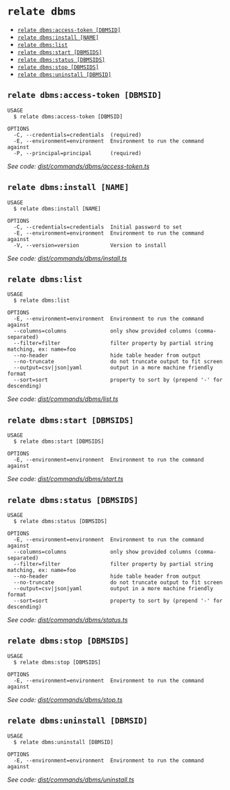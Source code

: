 `relate dbms`
=============



* [`relate dbms:access-token [DBMSID]`](#relate-dbmsaccess-token-dbmsid)
* [`relate dbms:install [NAME]`](#relate-dbmsinstall-name)
* [`relate dbms:list`](#relate-dbmslist)
* [`relate dbms:start [DBMSIDS]`](#relate-dbmsstart-dbmsids)
* [`relate dbms:status [DBMSIDS]`](#relate-dbmsstatus-dbmsids)
* [`relate dbms:stop [DBMSIDS]`](#relate-dbmsstop-dbmsids)
* [`relate dbms:uninstall [DBMSID]`](#relate-dbmsuninstall-dbmsid)

## `relate dbms:access-token [DBMSID]`

```
USAGE
  $ relate dbms:access-token [DBMSID]

OPTIONS
  -C, --credentials=credentials  (required)
  -E, --environment=environment  Environment to run the command against
  -P, --principal=principal      (required)
```

_See code: [dist/commands/dbms/access-token.ts](https://github.com/neo-technology/daedalus/blob/v1.0.0/dist/commands/dbms/access-token.ts)_

## `relate dbms:install [NAME]`

```
USAGE
  $ relate dbms:install [NAME]

OPTIONS
  -C, --credentials=credentials  Initial password to set
  -E, --environment=environment  Environment to run the command against
  -V, --version=version          Version to install
```

_See code: [dist/commands/dbms/install.ts](https://github.com/neo-technology/daedalus/blob/v1.0.0/dist/commands/dbms/install.ts)_

## `relate dbms:list`

```
USAGE
  $ relate dbms:list

OPTIONS
  -E, --environment=environment  Environment to run the command against
  --columns=columns              only show provided columns (comma-separated)
  --filter=filter                filter property by partial string matching, ex: name=foo
  --no-header                    hide table header from output
  --no-truncate                  do not truncate output to fit screen
  --output=csv|json|yaml         output in a more machine friendly format
  --sort=sort                    property to sort by (prepend '-' for descending)
```

_See code: [dist/commands/dbms/list.ts](https://github.com/neo-technology/daedalus/blob/v1.0.0/dist/commands/dbms/list.ts)_

## `relate dbms:start [DBMSIDS]`

```
USAGE
  $ relate dbms:start [DBMSIDS]

OPTIONS
  -E, --environment=environment  Environment to run the command against
```

_See code: [dist/commands/dbms/start.ts](https://github.com/neo-technology/daedalus/blob/v1.0.0/dist/commands/dbms/start.ts)_

## `relate dbms:status [DBMSIDS]`

```
USAGE
  $ relate dbms:status [DBMSIDS]

OPTIONS
  -E, --environment=environment  Environment to run the command against
  --columns=columns              only show provided columns (comma-separated)
  --filter=filter                filter property by partial string matching, ex: name=foo
  --no-header                    hide table header from output
  --no-truncate                  do not truncate output to fit screen
  --output=csv|json|yaml         output in a more machine friendly format
  --sort=sort                    property to sort by (prepend '-' for descending)
```

_See code: [dist/commands/dbms/status.ts](https://github.com/neo-technology/daedalus/blob/v1.0.0/dist/commands/dbms/status.ts)_

## `relate dbms:stop [DBMSIDS]`

```
USAGE
  $ relate dbms:stop [DBMSIDS]

OPTIONS
  -E, --environment=environment  Environment to run the command against
```

_See code: [dist/commands/dbms/stop.ts](https://github.com/neo-technology/daedalus/blob/v1.0.0/dist/commands/dbms/stop.ts)_

## `relate dbms:uninstall [DBMSID]`

```
USAGE
  $ relate dbms:uninstall [DBMSID]

OPTIONS
  -E, --environment=environment  Environment to run the command against
```

_See code: [dist/commands/dbms/uninstall.ts](https://github.com/neo-technology/daedalus/blob/v1.0.0/dist/commands/dbms/uninstall.ts)_
